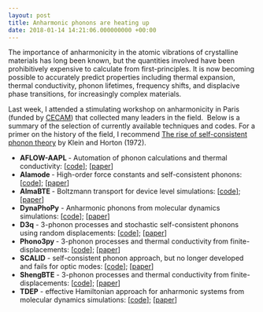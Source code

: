 ```yaml
---
layout: post
title: Anharmonic phonons are heating up
date: 2018-01-14 14:21:06.000000000 +00:00
---
```

<p>The importance of anharmonicity in the atomic vibrations of crystalline materials has long been known, but the quantities involved have been prohibitively expensive to calculate from first-principles. It is now becoming possible to accurately predict properties including thermal expansion, thermal conductivity, phonon lifetimes, frequency shifts, and displacive phase transitions, for increasingly complex materials.</p>
<p>Last week, I attended a stimulating workshop on anharmonicity in Paris (funded by <a href="https://www.cecam.org/workshop-1397.html">CECAM</a>) that collected many leaders in the field.  Below is a summary of the selection of currently available techniques and codes. For a primer on the history of the field, I recommend <a href="https://link.springer.com/article/10.1007/BF00654839">The rise of self-consistent phonon theory</a> by Klein and Horton (1972).</p>
<ul>
<li><b>AFLOW-AAPL </b>- Automation of phonon calculations and thermal conductivity: [<a href="http://www.aflow.org">code</a>]; [<a href="https://www.nature.com/articles/s41524-017-0046-7">paper</a>]</li>
<li><b>Alamode </b>- High-order force constants and self-consistent phonons: [<a href="https://github.com/ttadano/alamode">code</a>]; [<a href="https://journals.aps.org/prb/abstract/10.1103/PhysRevB.92.054301">paper</a>]</li>
<li><b>AlmaBTE </b>- Boltzmann transport for device level simulations: [<a href="http://www.almabte.eu">code</a>]; [<a href="https://arxiv.org/abs/1704.04142">paper</a>]</li>
<li><b>DynaPhoPy</b> - Anharmonic phonons from molecular dynamics simulations: [<a href="https://github.com/abelcarreras/DynaPhoPy">code</a>]; [<a href="https://www.sciencedirect.com/science/article/pii/S0010465517302631)">paper</a>]</li>
<li><b>D3q</b> - 3-phonon processes and stochastic self-consistent phonons using random displacements: [<a href="https://sourceforge.net/projects/d3q/">code</a>]; [<a href="https://journals.aps.org/prb/abstract/10.1103/PhysRevB.96.014111">paper</a>]</li>
<li><b>Phono3py </b>- 3-phonon processes and thermal conductivity<b> </b>from finite-displacements: [<a href="https://atztogo.github.io/phono3py/">code</a>]; [<a href="https://journals.aps.org/prb/abstract/10.1103/PhysRevB.91.094306">paper</a>]</li>
<li><b>SCALID</b> - self-consistent phonon approach, but no longer developed and fails for optic modes: [<a href="http://www.uquantchem.com/scaild.html">code</a>]; [<a href="https://journals.aps.org/prl/abstract/10.1103/PhysRevLett.100.095901">paper</a>]</li>
<li><strong>ShengBTE</strong> - 3-phonon processes and thermal conductivity<b> </b>from finite-displacements: [<a href="http://www.shengbte.org">code</a>]; [<a href="https://www.sciencedirect.com/science/article/pii/S0010465514000484">paper</a>]</li>
<li><strong>TDEP</strong> - effective Hamiltonian approach for anharmonic systems from molecular dynamics simulations: [<a href="http://ollehellman.github.io/index.html">code</a>]; [<a href="https://journals.aps.org/prb/abstract/10.1103/PhysRevB.84.180301">paper</a>]</li>
</ul>
<p>&nbsp;</p>
